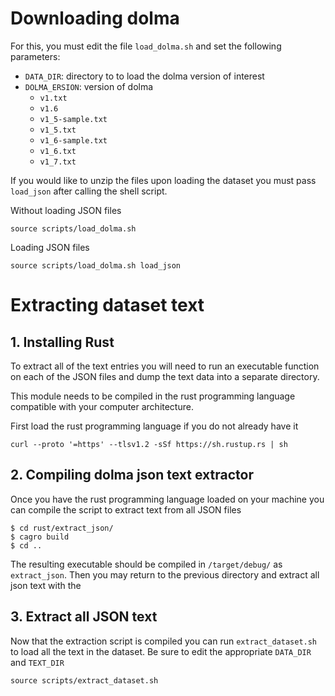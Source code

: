 # Downloading dolma

For this, you must edit the file `load_dolma.sh` and set the following parameters:

- `DATA_DIR`: directory to to load the dolma version of interest
- `DOLMA_ERSION`: version of dolma 
    - `v1.txt`
    - `v1.6`
    - `v1_5-sample.txt`
    - `v1_5.txt`
    - `v1_6-sample.txt`
    - `v1_6.txt`
    - `v1_7.txt`

If you would like to unzip the files upon loading the dataset you must pass `load_json` after calling the shell script.

Without loading JSON files

```
source scripts/load_dolma.sh
```

Loading JSON files

```
source scripts/load_dolma.sh load_json
```

# Extracting dataset text

## 1. Installing Rust

To extract all of the text entries you will need to run an executable function on each of the JSON files and dump the text data into a separate directory.

This module needs to be compiled in the rust programming language compatible with your computer architecture.

First load the rust programming language if you do not already have it

```
curl --proto '=https' --tlsv1.2 -sSf https://sh.rustup.rs | sh
```

## 2. Compiling dolma json text extractor

Once you have the rust programming language loaded on your machine you can compile the script to extract text from all JSON files

```
$ cd rust/extract_json/
$ cagro build
$ cd ..
```

The resulting executable should be compiled in `/target/debug/` as `extract_json`.
Then you may return to the previous directory and extract all json text with the

## 3. Extract all JSON text

Now that the extraction script is compiled you can run `extract_dataset.sh` to load all the text in the dataset.
Be sure to edit the appropriate `DATA_DIR` and `TEXT_DIR`

```
source scripts/extract_dataset.sh
```
